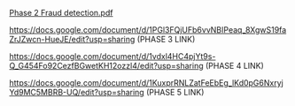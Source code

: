 [Phase 2 Fraud detection.pdf](https://github.com/user-attachments/files/22408204/Phase.2.Fraud.detection.pdf)


https://docs.google.com/document/d/1PGl3FQjUFb6vvNBIPeaq_8XgwS19faZrJZwcn-HueJE/edit?usp=sharing (PHASE 3 LINK)


https://docs.google.com/document/d/1vdxl4HC4pjYt9s-Q_G454Fo92CezfBGwetKH12ozzl4/edit?usp=sharing  (PHASE 4 LINK)


https://docs.google.com/document/d/1KuxprRNLZatFeEbEg_lKd0pG6NxryjYd9MC5MBRB-UQ/edit?usp=sharing  (PHASE 5 LINK)
